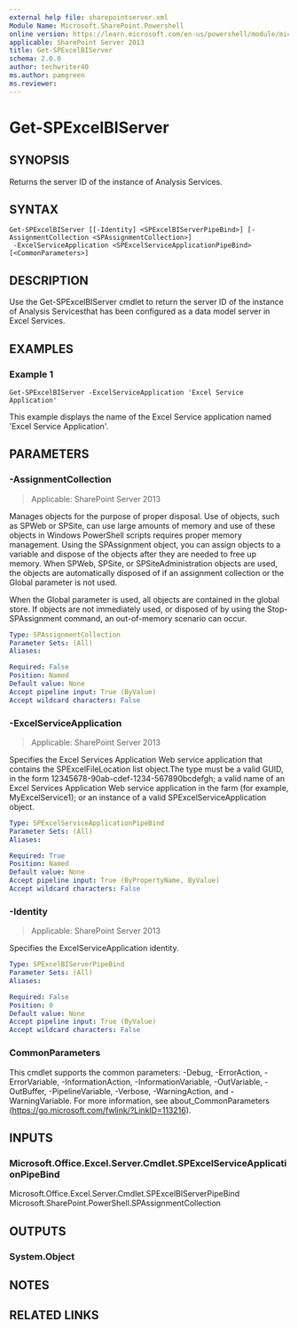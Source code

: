```yaml
---
external help file: sharepointserver.xml
Module Name: Microsoft.SharePoint.Powershell
online version: https://learn.microsoft.com/en-us/powershell/module/microsoft.sharepoint.powershell/get-spexcelbiserver
applicable: SharePoint Server 2013
title: Get-SPExcelBIServer
schema: 2.0.0
author: techwriter40
ms.author: pamgreen
ms.reviewer:
---
```


# Get-SPExcelBIServer

## SYNOPSIS

Returns the server ID of the instance of Analysis Services.

## SYNTAX

```
Get-SPExcelBIServer [[-Identity] <SPExcelBIServerPipeBind>] [-AssignmentCollection <SPAssignmentCollection>]
 -ExcelServiceApplication <SPExcelServiceApplicationPipeBind> [<CommonParameters>]
```

## DESCRIPTION
Use the Get-SPExcelBIServer cmdlet to return the server ID of the instance of Analysis Servicesthat has been configured as a data model server in Excel Services.

## EXAMPLES

### Example 1
```
Get-SPExcelBIServer -ExcelServiceApplication 'Excel Service Application'
```

This example displays the name of the Excel Service application named 'Excel Service Application'.

## PARAMETERS

### -AssignmentCollection

> Applicable: SharePoint Server 2013

Manages objects for the purpose of proper disposal. Use of objects, such as SPWeb or SPSite, can use large amounts of memory and use of these objects in Windows PowerShell scripts requires proper memory management. Using the SPAssignment object, you can assign objects to a variable and dispose of the objects after they are needed to free up memory. When SPWeb, SPSite, or SPSiteAdministration objects are used, the objects are automatically disposed of if an assignment collection or the Global parameter is not used.

When the Global parameter is used, all objects are contained in the global store. If objects are not immediately used, or disposed of by using the Stop-SPAssignment command, an out-of-memory scenario can occur.

```yaml
Type: SPAssignmentCollection
Parameter Sets: (All)
Aliases:

Required: False
Position: Named
Default value: None
Accept pipeline input: True (ByValue)
Accept wildcard characters: False
```

### -ExcelServiceApplication

> Applicable: SharePoint Server 2013

Specifies the Excel Services Application Web service application that contains the SPExcelFileLocation list object.The type must be a valid GUID, in the form 12345678-90ab-cdef-1234-567890bcdefgh; a valid name of an Excel Services Application Web service application in the farm (for example, MyExcelService1); or an instance of a valid SPExcelServiceApplication object.

```yaml
Type: SPExcelServiceApplicationPipeBind
Parameter Sets: (All)
Aliases:

Required: True
Position: Named
Default value: None
Accept pipeline input: True (ByPropertyName, ByValue)
Accept wildcard characters: False
```

### -Identity

> Applicable: SharePoint Server 2013

Specifies the ExcelServiceApplication identity.

```yaml
Type: SPExcelBIServerPipeBind
Parameter Sets: (All)
Aliases:

Required: False
Position: 0
Default value: None
Accept pipeline input: True (ByValue)
Accept wildcard characters: False
```

### CommonParameters
This cmdlet supports the common parameters: -Debug, -ErrorAction, -ErrorVariable, -InformationAction, -InformationVariable, -OutVariable, -OutBuffer, -PipelineVariable, -Verbose, -WarningAction, and -WarningVariable. For more information, see about_CommonParameters (https://go.microsoft.com/fwlink/?LinkID=113216).

## INPUTS

### Microsoft.Office.Excel.Server.Cmdlet.SPExcelServiceApplicationPipeBind
Microsoft.Office.Excel.Server.Cmdlet.SPExcelBIServerPipeBind
Microsoft.SharePoint.PowerShell.SPAssignmentCollection

## OUTPUTS

### System.Object

## NOTES

## RELATED LINKS
